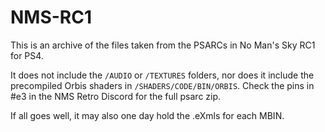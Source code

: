 # NMS-RC1

This is an archive of the files taken from the PSARCs in No Man's Sky RC1 for PS4.

It does not include the `/AUDIO` or `/TEXTURES` folders, nor does it include the precompiled Orbis shaders in `/SHADERS/CODE/BIN/ORBIS`. Check the pins in #e3 in the NMS Retro Discord for the full psarc zip.

If all goes well, it may also one day hold the .eXmls for each MBIN.
